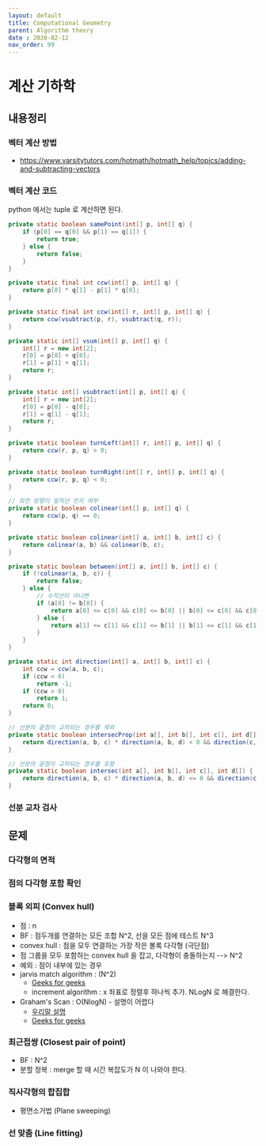 ```yaml
---
layout: default
title: Computational Geometry
parent: Algorithm theory
date : 2020-02-12
nav_order: 99
---
```


# 계산 기하학

## 내용정리

### 벡터 계산 방법

- https://www.varsitytutors.com/hotmath/hotmath_help/topics/adding-and-subtracting-vectors

### 벡터 계산 코드

python 에서는 tuple 로 계산하면 된다.

```java
private static boolean samePoint(int[] p, int[] q) {
    if (p[0] == q[0] && p[1] == q[1]) {
        return true;
    } else {
        return false;
    }
}

private static final int ccw(int[] p, int[] q) {
    return p[0] * q[1] - p[1] * q[0];
}

private static final int ccw(int[] r, int[] p, int[] q) {
    return ccw(vsubtract(p, r), vsubtract(q, r));
}

private static int[] vsum(int[] p, int[] q) {
    int[] r = new int[2];
    r[0] = p[0] + q[0];
    r[1] = p[1] + q[1];
    return r;
}

private static int[] vsubtract(int[] p, int[] q) {
    int[] r = new int[2];
    r[0] = p[0] - q[0];
    r[1] = q[1] - q[1];
    return r;
}

private static boolean turnLeft(int[] r, int[] p, int[] q) {
    return ccw(r, p, q) > 0;
}

private static boolean turnRight(int[] r, int[] p, int[] q) {
    return ccw(r, p, q) < 0;
}

// 회전 방향이 일직선 인지 여부
private static boolean colinear(int[] p, int[] q) {
    return ccw(p, q) == 0;
}

private static boolean colinear(int[] a, int[] b, int[] c) {
    return colinear(a, b) && colinear(b, c);
}

private static boolean between(int[] a, int[] b, int[] c) {
    if (!colinear(a, b, c)) {
        return false;
    } else {
        // 수직선이 아니면
        if (a[0] != b[0]) {
            return a[0] <= c[0] && c[0] <= b[0] || b[0] <= c[0] && c[0] <= a[0];
        } else {
            return a[1] <= c[1] && c[1] <= b[1] || b[1] <= c[1] && c[1] < a[1];
        }
    }
}

private static int direction(int[] a, int[] b, int[] c) {
    int ccw = ccw(a, b, c);
    if (ccw < 0)
        return -1;
    if (ccw > 0)
        return 1;
    return 0;
}

// 선분의 끝점이 교차되는 경우를 제외
private static boolean intersecProp(int a[], int b[], int c[], int d[]) {
    return direction(a, b, c) * direction(a, b, d) < 0 && direction(c, d, a) * direction(c, d, b) < 0;
}

// 선분의 끝점이 교차되는 경우를 포함
private static boolean intersec(int a[], int b[], int c[], int d[]) {
    return direction(a, b, c) * direction(a, b, d) <= 0 && direction(c, d, a) * direction(c, d, b) <= 0;
}
```

### 선분 교차 검사

## 문제

### 다각형의 면적

### 점의 다각형 포함 확인

### 블록 외피 (Convex hull)

- 점 : n
- BF : 점두개를 연결하는 모든 조합 N^2, 선을 모든 점에 테스트 N^3
- convex hull : 점을 모두 연결하는 가장 작은 볼록 다각형 (극단점)
- 점 그룹을 모두 포함하는 convex hull 을 잡고, 다각형이 충돌하는지 --> N^2
- 예외 : 점이 내부에 있는 경우
- jarvis match algorithm : (N^2)
  - [Geeks for geeks](https://www.geeksforgeeks.org/convex-hull-set-1-jarviss-algorithm-or-wrapping/)
  - increment algorithm : x 좌표로 정렬후 하나씩 추가. NLogN 로 해결한다.
- Graham's Scan : O(NlogN) - 설명이 어렵다
  - [우리말 설명](https://www.crocus.co.kr/1288)
  - [Geeks for geeks](https://www.geeksforgeeks.org/convex-hull-set-2-graham-scan/)

### 최근접쌍 (Closest pair of point)

- BF : N^2
- 분할 정복 : merge 할 때 시간 복잡도가 N 이 나와야 한다.

### 직사각형의 합집합

- 평면소거법 (Plane sweeping)

### 선 맞춤 (Line fitting)
